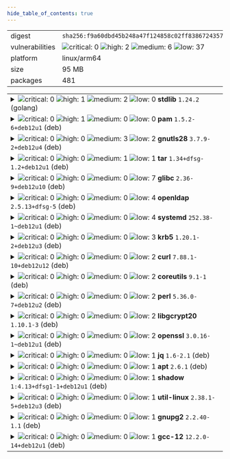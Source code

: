 ```yaml
---
hide_table_of_contents: true
---
```


<table>
<tr><td>digest</td><td><code>sha256:f9a60dbd45b248a47f124858c02ff83867243574d5007839e308bbe429b94572</code></td><tr><tr><td>vulnerabilities</td><td><img alt="critical: 0" src="https://img.shields.io/badge/critical-0-lightgrey"/> <img alt="high: 2" src="https://img.shields.io/badge/high-2-e25d68"/> <img alt="medium: 6" src="https://img.shields.io/badge/medium-6-fbb552"/> <img alt="low: 37" src="https://img.shields.io/badge/low-37-fce1a9"/> <!-- unspecified: 0 --></td></tr>
<tr><td>platform</td><td>linux/arm64</td></tr>
<tr><td>size</td><td>95 MB</td></tr>
<tr><td>packages</td><td>481</td></tr>
</table>
</details></table>
</details>

<table>
<tr><td valign="top">
<details><summary><img alt="critical: 0" src="https://img.shields.io/badge/C-0-lightgrey"/> <img alt="high: 1" src="https://img.shields.io/badge/H-1-e25d68"/> <img alt="medium: 2" src="https://img.shields.io/badge/M-2-fbb552"/> <img alt="low: 0" src="https://img.shields.io/badge/L-0-lightgrey"/> <!-- unspecified: 0 --><strong>stdlib</strong> <code>1.24.2</code> (golang)</summary>

<small><code>pkg:golang/stdlib@1.24.2</code></small><br/>
<a href="https://scout.docker.com/v/CVE-2025-22874?s=golang&n=stdlib&t=golang&vr=%3E%3D1.24.0-0%2C%3C1.24.4"><img alt="high : CVE--2025--22874" src="https://img.shields.io/badge/CVE--2025--22874-lightgrey?label=high%20&labelColor=e25d68"/></a> 

<table>
<tr><td>Affected range</td><td><code>>=1.24.0-0<br/><1.24.4</code></td></tr>
<tr><td>Fixed version</td><td><code>1.24.4</code></td></tr>
<tr><td>EPSS Score</td><td><code>0.012%</code></td></tr>
<tr><td>EPSS Percentile</td><td><code>1st percentile</code></td></tr>
</table>

<details><summary>Description</summary>
<blockquote>

Calling Verify with a VerifyOptions.KeyUsages that contains ExtKeyUsageAny unintentionally disabledpolicy validation. This only affected certificate chains which contain policy graphs, which are rather uncommon.

</blockquote>
</details>

<a href="https://scout.docker.com/v/CVE-2025-4673?s=golang&n=stdlib&t=golang&vr=%3E%3D1.24.0-0%2C%3C1.24.4"><img alt="medium : CVE--2025--4673" src="https://img.shields.io/badge/CVE--2025--4673-lightgrey?label=medium%20&labelColor=fbb552"/></a> 

<table>
<tr><td>Affected range</td><td><code>>=1.24.0-0<br/><1.24.4</code></td></tr>
<tr><td>Fixed version</td><td><code>1.24.4</code></td></tr>
<tr><td>EPSS Score</td><td><code>0.044%</code></td></tr>
<tr><td>EPSS Percentile</td><td><code>12th percentile</code></td></tr>
</table>

<details><summary>Description</summary>
<blockquote>

Proxy-Authorization and Proxy-Authenticate headers persisted on cross-origin redirects potentially leaking sensitive information.

</blockquote>
</details>

<a href="https://scout.docker.com/v/CVE-2025-0913?s=golang&n=stdlib&t=golang&vr=%3E%3D1.24.0-0%2C%3C1.24.4"><img alt="medium : CVE--2025--0913" src="https://img.shields.io/badge/CVE--2025--0913-lightgrey?label=medium%20&labelColor=fbb552"/></a> 

<table>
<tr><td>Affected range</td><td><code>>=1.24.0-0<br/><1.24.4</code></td></tr>
<tr><td>Fixed version</td><td><code>1.24.4</code></td></tr>
<tr><td>EPSS Score</td><td><code>0.015%</code></td></tr>
<tr><td>EPSS Percentile</td><td><code>2nd percentile</code></td></tr>
</table>

<details><summary>Description</summary>
<blockquote>

os.OpenFile(path, os.O_CREATE|O_EXCL) behaved differently on Unix and Windows systems when the target path was a dangling symlink. On Unix systems, OpenFile with O_CREATE and O_EXCL flags never follows symlinks. On Windows, when the target path was a symlink to a nonexistent location, OpenFile would create a file in that location. OpenFile now always returns an error when the O_CREATE and O_EXCL flags are both set and the target path is a symlink.

</blockquote>
</details>
</details></td></tr>

<tr><td valign="top">
<details><summary><img alt="critical: 0" src="https://img.shields.io/badge/C-0-lightgrey"/> <img alt="high: 1" src="https://img.shields.io/badge/H-1-e25d68"/> <img alt="medium: 0" src="https://img.shields.io/badge/M-0-lightgrey"/> <img alt="low: 0" src="https://img.shields.io/badge/L-0-lightgrey"/> <!-- unspecified: 0 --><strong>pam</strong> <code>1.5.2-6+deb12u1</code> (deb)</summary>

<small><code>pkg:deb/debian/pam@1.5.2-6%2Bdeb12u1?os_distro=bookworm&os_name=debian&os_version=12</code></small><br/>
<a href="https://scout.docker.com/v/CVE-2025-6020?s=debian&n=pam&ns=debian&t=deb&osn=debian&osv=12&vr=%3E%3D1.5.2-6%2Bdeb12u1"><img alt="high : CVE--2025--6020" src="https://img.shields.io/badge/CVE--2025--6020-lightgrey?label=high%20&labelColor=e25d68"/></a> 

<table>
<tr><td>Affected range</td><td><code>>=1.5.2-6+deb12u1</code></td></tr>
<tr><td>Fixed version</td><td><strong>Not Fixed</strong></td></tr>
<tr><td>EPSS Score</td><td><code>0.018%</code></td></tr>
<tr><td>EPSS Percentile</td><td><code>3rd percentile</code></td></tr>
</table>

<details><summary>Description</summary>
<blockquote>

[experimental] - pam 1.7.0-4
- pam 1.7.0-5 (bug https://bugs.debian.org/cgi-bin/bugreport.cgi?bug=1107919)
https://www.openwall.com/lists/oss-security/2025/06/17/1
https://github.com/linux-pam/linux-pam/security/advisories/GHSA-f9p8-gjr4-j9gx
Fixed by: https://github.com/linux-pam/linux-pam/commit/475bd60c552b98c7eddb3270b0b4196847c0072e (v1.7.1)
Fixed by: https://github.com/linux-pam/linux-pam/commit/592d84e1265d04c3104acee815a503856db503a1 (v1.7.1)
Fixed by: https://github.com/linux-pam/linux-pam/commit/976c20079358d133514568fc7fd95c02df8b5773 (v1.7.1)

</blockquote>
</details>
</details></td></tr>

<tr><td valign="top">
<details><summary><img alt="critical: 0" src="https://img.shields.io/badge/C-0-lightgrey"/> <img alt="high: 0" src="https://img.shields.io/badge/H-0-lightgrey"/> <img alt="medium: 3" src="https://img.shields.io/badge/M-3-fbb552"/> <img alt="low: 2" src="https://img.shields.io/badge/L-2-fce1a9"/> <!-- unspecified: 0 --><strong>gnutls28</strong> <code>3.7.9-2+deb12u4</code> (deb)</summary>

<small><code>pkg:deb/debian/gnutls28@3.7.9-2%2Bdeb12u4?os_distro=bookworm&os_name=debian&os_version=12</code></small><br/>
<a href="https://scout.docker.com/v/CVE-2025-6395?s=debian&n=gnutls28&ns=debian&t=deb&osn=debian&osv=12&vr=%3C3.7.9-2%2Bdeb12u5"><img alt="medium : CVE--2025--6395" src="https://img.shields.io/badge/CVE--2025--6395-lightgrey?label=medium%20&labelColor=fbb552"/></a> 

<table>
<tr><td>Affected range</td><td><code>&lt;3.7.9-2+deb12u5</code></td></tr>
<tr><td>Fixed version</td><td><code>3.7.9-2+deb12u5</code></td></tr>
<tr><td>EPSS Score</td><td><code>0.053%</code></td></tr>
<tr><td>EPSS Percentile</td><td><code>16th percentile</code></td></tr>
</table>

<details><summary>Description</summary>
<blockquote>

- gnutls28 3.8.9-3
https://lists.gnupg.org/pipermail/gnutls-help/2025-July/004883.html
https://gitlab.com/gnutls/gnutls/-/issues/1718
Fixed by: https://gitlab.com/gnutls/gnutls/-/commit/23135619773e6ec087ff2abc65405bd4d5676bad (3.8.10)

</blockquote>
</details>

<a href="https://scout.docker.com/v/CVE-2025-32990?s=debian&n=gnutls28&ns=debian&t=deb&osn=debian&osv=12&vr=%3C3.7.9-2%2Bdeb12u5"><img alt="medium : CVE--2025--32990" src="https://img.shields.io/badge/CVE--2025--32990-lightgrey?label=medium%20&labelColor=fbb552"/></a> 

<table>
<tr><td>Affected range</td><td><code>&lt;3.7.9-2+deb12u5</code></td></tr>
<tr><td>Fixed version</td><td><code>3.7.9-2+deb12u5</code></td></tr>
<tr><td>EPSS Score</td><td><code>0.059%</code></td></tr>
<tr><td>EPSS Percentile</td><td><code>18th percentile</code></td></tr>
</table>

<details><summary>Description</summary>
<blockquote>

- gnutls28 3.8.9-3
https://lists.gnupg.org/pipermail/gnutls-help/2025-July/004883.html
https://gitlab.com/gnutls/gnutls/-/issues/1696
Fixed by: https://gitlab.com/gnutls/gnutls/-/commit/408bed40c36a4cc98f0c94a818f682810f731f32 (3.8.10)

</blockquote>
</details>

<a href="https://scout.docker.com/v/CVE-2025-32988?s=debian&n=gnutls28&ns=debian&t=deb&osn=debian&osv=12&vr=%3C3.7.9-2%2Bdeb12u5"><img alt="medium : CVE--2025--32988" src="https://img.shields.io/badge/CVE--2025--32988-lightgrey?label=medium%20&labelColor=fbb552"/></a> 

<table>
<tr><td>Affected range</td><td><code>&lt;3.7.9-2+deb12u5</code></td></tr>
<tr><td>Fixed version</td><td><code>3.7.9-2+deb12u5</code></td></tr>
<tr><td>EPSS Score</td><td><code>0.052%</code></td></tr>
<tr><td>EPSS Percentile</td><td><code>16th percentile</code></td></tr>
</table>

<details><summary>Description</summary>
<blockquote>

- gnutls28 3.8.9-3
https://lists.gnupg.org/pipermail/gnutls-help/2025-July/004883.html
https://gitlab.com/gnutls/gnutls/-/issues/1694
Fixed by: https://gitlab.com/gnutls/gnutls/-/commit/608829769cbc247679ffe98841109fc73875e573 (3.8.10)

</blockquote>
</details>

<a href="https://scout.docker.com/v/CVE-2025-32989?s=debian&n=gnutls28&ns=debian&t=deb&osn=debian&osv=12&vr=%3C3.7.9-2%2Bdeb12u5"><img alt="low : CVE--2025--32989" src="https://img.shields.io/badge/CVE--2025--32989-lightgrey?label=low%20&labelColor=fce1a9"/></a> 

<table>
<tr><td>Affected range</td><td><code>&lt;3.7.9-2+deb12u5</code></td></tr>
<tr><td>Fixed version</td><td><code>3.7.9-2+deb12u5</code></td></tr>
<tr><td>EPSS Score</td><td><code>0.021%</code></td></tr>
<tr><td>EPSS Percentile</td><td><code>4th percentile</code></td></tr>
</table>

<details><summary>Description</summary>
<blockquote>

- gnutls28 3.8.9-3
[bullseye] - gnutls28 <not-affected> (Vulnerable code introduced later)
https://lists.gnupg.org/pipermail/gnutls-help/2025-July/004883.html
https://gitlab.com/gnutls/gnutls/-/issues/1695
Introduced by: https://gitlab.com/gnutls/gnutls/-/commit/242abb6945cbb56c4a41c393d0253ea5b9d3a36a (3.7.3)
Fixed by: https://gitlab.com/gnutls/gnutls/-/commit/8e5ca951257202089246fa37e93a99d210ee5ca2 (3.8.10)

</blockquote>
</details>

<a href="https://scout.docker.com/v/CVE-2011-3389?s=debian&n=gnutls28&ns=debian&t=deb&osn=debian&osv=12&vr=%3E%3D3.7.9-2%2Bdeb12u4"><img alt="low : CVE--2011--3389" src="https://img.shields.io/badge/CVE--2011--3389-lightgrey?label=low%20&labelColor=fce1a9"/></a> 

<table>
<tr><td>Affected range</td><td><code>>=3.7.9-2+deb12u4</code></td></tr>
<tr><td>Fixed version</td><td><strong>Not Fixed</strong></td></tr>
<tr><td>EPSS Score</td><td><code>5.423%</code></td></tr>
<tr><td>EPSS Percentile</td><td><code>90th percentile</code></td></tr>
</table>

<details><summary>Description</summary>
<blockquote>

- sun-java6 <removed> (bug https://bugs.debian.org/cgi-bin/bugreport.cgi?bug=645881)
[lenny] - sun-java6 <no-dsa> (Non-free not supported)
[squeeze] - sun-java6 <no-dsa> (Non-free not supported)
- openjdk-6 6b23~pre11-1
- openjdk-7 7~b147-2.0-1
- iceweasel <not-affected> (Vulnerable code not present)
http://blog.mozilla.com/security/2011/09/27/attack-against-tls-protected-communications/
- chromium-browser 15.0.874.106~r107270-1
[squeeze] - chromium-browser <end-of-life>
- lighttpd 1.4.30-1
strictly speaking this is no lighttpd issue, but lighttpd adds a workaround
- curl 7.24.0-1
http://curl.haxx.se/docs/adv_20120124B.html
- python2.6 2.6.8-0.1 (bug https://bugs.debian.org/cgi-bin/bugreport.cgi?bug=684511)
[squeeze] - python2.6 <no-dsa> (Minor issue)
- python2.7 2.7.3~rc1-1
- python3.1 <unfixed> (bug https://bugs.debian.org/cgi-bin/bugreport.cgi?bug=678998)
[squeeze] - python3.1 <no-dsa> (Minor issue)
- python3.2 3.2.3~rc1-1
http://bugs.python.org/issue13885
python3.1 is fixed starting 3.1.5
- cyassl <removed>
- gnutls26 <removed> (unimportant)
- gnutls28 <unfixed> (unimportant)
No mitigation for gnutls, it is recommended to use TLS 1.1 or 1.2 which is supported since 2.0.0
- haskell-tls <unfixed> (unimportant)
No mitigation for haskell-tls, it is recommended to use TLS 1.1, which is supported since 0.2
- matrixssl <removed> (low)
[squeeze] - matrixssl <no-dsa> (Minor issue)
[wheezy] - matrixssl <no-dsa> (Minor issue)
matrixssl fix this upstream in 3.2.2
- bouncycastle 1.49+dfsg-1
[squeeze] - bouncycastle <no-dsa> (Minor issue)
[wheezy] - bouncycastle <no-dsa> (Minor issue)
No mitigation for bouncycastle, it is recommended to use TLS 1.1, which is supported since 1.4.9
- nss 3.13.1.with.ckbi.1.88-1
https://bugzilla.mozilla.org/show_bug.cgi?id=665814
https://hg.mozilla.org/projects/nss/rev/7f7446fcc7ab
- polarssl <unfixed> (unimportant)
No mitigation for polarssl, it is recommended to use TLS 1.1, which is supported in all releases
- tlslite <removed>
[wheezy] - tlslite <no-dsa> (Minor issue)
- pound 2.6-2
Pound 2.6-2 added an anti_beast.patch to mitigate BEAST attacks.
- erlang 1:15.b-dfsg-1
[squeeze] - erlang <no-dsa> (Minor issue)
- asterisk 1:13.7.2~dfsg-1
[jessie] - asterisk 1:11.13.1~dfsg-2+deb8u1
[wheezy] - asterisk <no-dsa> (Minor issue)
[squeeze] - asterisk <end-of-life> (Not supported in Squeeze LTS)
http://downloads.digium.com/pub/security/AST-2016-001.html
https://issues.asterisk.org/jira/browse/ASTERISK-24972
patch for 11 (jessie): https://code.asterisk.org/code/changelog/asterisk?cs=f233bcd81d85626ce5bdd27b05bc95d131faf3e4
all versions vulnerable, backport required for wheezy

</blockquote>
</details>
</details></td></tr>

<tr><td valign="top">
<details><summary><img alt="critical: 0" src="https://img.shields.io/badge/C-0-lightgrey"/> <img alt="high: 0" src="https://img.shields.io/badge/H-0-lightgrey"/> <img alt="medium: 1" src="https://img.shields.io/badge/M-1-fbb552"/> <img alt="low: 1" src="https://img.shields.io/badge/L-1-fce1a9"/> <!-- unspecified: 0 --><strong>tar</strong> <code>1.34+dfsg-1.2+deb12u1</code> (deb)</summary>

<small><code>pkg:deb/debian/tar@1.34%2Bdfsg-1.2%2Bdeb12u1?os_distro=bookworm&os_name=debian&os_version=12</code></small><br/>
<a href="https://scout.docker.com/v/CVE-2025-45582?s=debian&n=tar&ns=debian&t=deb&osn=debian&osv=12&vr=%3E%3D1.34%2Bdfsg-1.2%2Bdeb12u1"><img alt="medium : CVE--2025--45582" src="https://img.shields.io/badge/CVE--2025--45582-lightgrey?label=medium%20&labelColor=fbb552"/></a> 

<table>
<tr><td>Affected range</td><td><code>>=1.34+dfsg-1.2+deb12u1</code></td></tr>
<tr><td>Fixed version</td><td><strong>Not Fixed</strong></td></tr>
<tr><td>EPSS Score</td><td><code>0.029%</code></td></tr>
<tr><td>EPSS Percentile</td><td><code>6th percentile</code></td></tr>
</table>

<details><summary>Description</summary>
<blockquote>

- tar <unfixed>
[bullseye] - tar <postponed> (Minor issue)
https://github.com/i900008/vulndb/blob/main/Gnu_tar_vuln.md
TODO: check details

</blockquote>
</details>

<a href="https://scout.docker.com/v/CVE-2005-2541?s=debian&n=tar&ns=debian&t=deb&osn=debian&osv=12&vr=%3E%3D1.34%2Bdfsg-1.2%2Bdeb12u1"><img alt="low : CVE--2005--2541" src="https://img.shields.io/badge/CVE--2005--2541-lightgrey?label=low%20&labelColor=fce1a9"/></a> 

<table>
<tr><td>Affected range</td><td><code>>=1.34+dfsg-1.2+deb12u1</code></td></tr>
<tr><td>Fixed version</td><td><strong>Not Fixed</strong></td></tr>
<tr><td>EPSS Score</td><td><code>3.739%</code></td></tr>
<tr><td>EPSS Percentile</td><td><code>88th percentile</code></td></tr>
</table>

<details><summary>Description</summary>
<blockquote>

This is intended behaviour, after all tar is an archiving tool and you
need to give -p as a command line flag
- tar <unfixed> (bug https://bugs.debian.org/cgi-bin/bugreport.cgi?bug=328228; unimportant)

</blockquote>
</details>
</details></td></tr>

<tr><td valign="top">
<details><summary><img alt="critical: 0" src="https://img.shields.io/badge/C-0-lightgrey"/> <img alt="high: 0" src="https://img.shields.io/badge/H-0-lightgrey"/> <img alt="medium: 0" src="https://img.shields.io/badge/M-0-lightgrey"/> <img alt="low: 7" src="https://img.shields.io/badge/L-7-fce1a9"/> <!-- unspecified: 0 --><strong>glibc</strong> <code>2.36-9+deb12u10</code> (deb)</summary>

<small><code>pkg:deb/debian/glibc@2.36-9%2Bdeb12u10?os_distro=bookworm&os_name=debian&os_version=12</code></small><br/>
<a href="https://scout.docker.com/v/CVE-2019-9192?s=debian&n=glibc&ns=debian&t=deb&osn=debian&osv=12&vr=%3E%3D2.36-9%2Bdeb12u10"><img alt="low : CVE--2019--9192" src="https://img.shields.io/badge/CVE--2019--9192-lightgrey?label=low%20&labelColor=fce1a9"/></a> 

<table>
<tr><td>Affected range</td><td><code>>=2.36-9+deb12u10</code></td></tr>
<tr><td>Fixed version</td><td><strong>Not Fixed</strong></td></tr>
<tr><td>EPSS Score</td><td><code>0.164%</code></td></tr>
<tr><td>EPSS Percentile</td><td><code>38th percentile</code></td></tr>
</table>

<details><summary>Description</summary>
<blockquote>

- glibc <unfixed> (unimportant)
- eglibc <removed> (unimportant)
https://sourceware.org/bugzilla/show_bug.cgi?id=24269

</blockquote>
</details>

<a href="https://scout.docker.com/v/CVE-2019-1010025?s=debian&n=glibc&ns=debian&t=deb&osn=debian&osv=12&vr=%3E%3D2.36-9%2Bdeb12u10"><img alt="low : CVE--2019--1010025" src="https://img.shields.io/badge/CVE--2019--1010025-lightgrey?label=low%20&labelColor=fce1a9"/></a> 

<table>
<tr><td>Affected range</td><td><code>>=2.36-9+deb12u10</code></td></tr>
<tr><td>Fixed version</td><td><strong>Not Fixed</strong></td></tr>
<tr><td>EPSS Score</td><td><code>0.235%</code></td></tr>
<tr><td>EPSS Percentile</td><td><code>46th percentile</code></td></tr>
</table>

<details><summary>Description</summary>
<blockquote>

- glibc <unfixed> (unimportant)
Not treated as a security issue by upstream
https://sourceware.org/bugzilla/show_bug.cgi?id=22853

</blockquote>
</details>

<a href="https://scout.docker.com/v/CVE-2019-1010024?s=debian&n=glibc&ns=debian&t=deb&osn=debian&osv=12&vr=%3E%3D2.36-9%2Bdeb12u10"><img alt="low : CVE--2019--1010024" src="https://img.shields.io/badge/CVE--2019--1010024-lightgrey?label=low%20&labelColor=fce1a9"/></a> 

<table>
<tr><td>Affected range</td><td><code>>=2.36-9+deb12u10</code></td></tr>
<tr><td>Fixed version</td><td><strong>Not Fixed</strong></td></tr>
<tr><td>EPSS Score</td><td><code>0.375%</code></td></tr>
<tr><td>EPSS Percentile</td><td><code>58th percentile</code></td></tr>
</table>

<details><summary>Description</summary>
<blockquote>

- glibc <unfixed> (unimportant)
Not treated as a security issue by upstream
https://sourceware.org/bugzilla/show_bug.cgi?id=22852

</blockquote>
</details>

<a href="https://scout.docker.com/v/CVE-2019-1010023?s=debian&n=glibc&ns=debian&t=deb&osn=debian&osv=12&vr=%3E%3D2.36-9%2Bdeb12u10"><img alt="low : CVE--2019--1010023" src="https://img.shields.io/badge/CVE--2019--1010023-lightgrey?label=low%20&labelColor=fce1a9"/></a> 

<table>
<tr><td>Affected range</td><td><code>>=2.36-9+deb12u10</code></td></tr>
<tr><td>Fixed version</td><td><strong>Not Fixed</strong></td></tr>
<tr><td>EPSS Score</td><td><code>0.703%</code></td></tr>
<tr><td>EPSS Percentile</td><td><code>71st percentile</code></td></tr>
</table>

<details><summary>Description</summary>
<blockquote>

- glibc <unfixed> (unimportant)
Not treated as a security issue by upstream
https://sourceware.org/bugzilla/show_bug.cgi?id=22851

</blockquote>
</details>

<a href="https://scout.docker.com/v/CVE-2019-1010022?s=debian&n=glibc&ns=debian&t=deb&osn=debian&osv=12&vr=%3E%3D2.36-9%2Bdeb12u10"><img alt="low : CVE--2019--1010022" src="https://img.shields.io/badge/CVE--2019--1010022-lightgrey?label=low%20&labelColor=fce1a9"/></a> 

<table>
<tr><td>Affected range</td><td><code>>=2.36-9+deb12u10</code></td></tr>
<tr><td>Fixed version</td><td><strong>Not Fixed</strong></td></tr>
<tr><td>EPSS Score</td><td><code>0.145%</code></td></tr>
<tr><td>EPSS Percentile</td><td><code>36th percentile</code></td></tr>
</table>

<details><summary>Description</summary>
<blockquote>

- glibc <unfixed> (unimportant)
Not treated as a security issue by upstream
https://sourceware.org/bugzilla/show_bug.cgi?id=22850

</blockquote>
</details>

<a href="https://scout.docker.com/v/CVE-2018-20796?s=debian&n=glibc&ns=debian&t=deb&osn=debian&osv=12&vr=%3E%3D2.36-9%2Bdeb12u10"><img alt="low : CVE--2018--20796" src="https://img.shields.io/badge/CVE--2018--20796-lightgrey?label=low%20&labelColor=fce1a9"/></a> 

<table>
<tr><td>Affected range</td><td><code>>=2.36-9+deb12u10</code></td></tr>
<tr><td>Fixed version</td><td><strong>Not Fixed</strong></td></tr>
<tr><td>EPSS Score</td><td><code>1.996%</code></td></tr>
<tr><td>EPSS Percentile</td><td><code>83rd percentile</code></td></tr>
</table>

<details><summary>Description</summary>
<blockquote>

- glibc <unfixed> (unimportant)
- eglibc <removed> (unimportant)
https://debbugs.gnu.org/cgi/bugreport.cgi?bug=34141
https://lists.gnu.org/archive/html/bug-gnulib/2019-01/msg00108.html
No treated as vulnerability: https://sourceware.org/glibc/wiki/Security%20Exceptions

</blockquote>
</details>

<a href="https://scout.docker.com/v/CVE-2010-4756?s=debian&n=glibc&ns=debian&t=deb&osn=debian&osv=12&vr=%3E%3D2.36-9%2Bdeb12u10"><img alt="low : CVE--2010--4756" src="https://img.shields.io/badge/CVE--2010--4756-lightgrey?label=low%20&labelColor=fce1a9"/></a> 

<table>
<tr><td>Affected range</td><td><code>>=2.36-9+deb12u10</code></td></tr>
<tr><td>Fixed version</td><td><strong>Not Fixed</strong></td></tr>
<tr><td>EPSS Score</td><td><code>0.373%</code></td></tr>
<tr><td>EPSS Percentile</td><td><code>58th percentile</code></td></tr>
</table>

<details><summary>Description</summary>
<blockquote>

- glibc <removed> (unimportant)
- eglibc <unfixed> (unimportant)
That's standard POSIX behaviour implemented by (e)glibc. Applications using
glob need to impose limits for themselves

</blockquote>
</details>
</details></td></tr>

<tr><td valign="top">
<details><summary><img alt="critical: 0" src="https://img.shields.io/badge/C-0-lightgrey"/> <img alt="high: 0" src="https://img.shields.io/badge/H-0-lightgrey"/> <img alt="medium: 0" src="https://img.shields.io/badge/M-0-lightgrey"/> <img alt="low: 4" src="https://img.shields.io/badge/L-4-fce1a9"/> <!-- unspecified: 0 --><strong>openldap</strong> <code>2.5.13+dfsg-5</code> (deb)</summary>

<small><code>pkg:deb/debian/openldap@2.5.13%2Bdfsg-5?os_distro=bookworm&os_name=debian&os_version=12</code></small><br/>
<a href="https://scout.docker.com/v/CVE-2020-15719?s=debian&n=openldap&ns=debian&t=deb&osn=debian&osv=12&vr=%3E%3D2.5.13%2Bdfsg-5"><img alt="low : CVE--2020--15719" src="https://img.shields.io/badge/CVE--2020--15719-lightgrey?label=low%20&labelColor=fce1a9"/></a> 

<table>
<tr><td>Affected range</td><td><code>>=2.5.13+dfsg-5</code></td></tr>
<tr><td>Fixed version</td><td><strong>Not Fixed</strong></td></tr>
<tr><td>EPSS Score</td><td><code>0.371%</code></td></tr>
<tr><td>EPSS Percentile</td><td><code>58th percentile</code></td></tr>
</table>

<details><summary>Description</summary>
<blockquote>

- openldap <unfixed> (unimportant; bug https://bugs.debian.org/cgi-bin/bugreport.cgi?bug=965184)
https://bugs.openldap.org/show_bug.cgi?id=9266
https://bugzilla.redhat.com/show_bug.cgi?id=1740070
RedHat/CentOS applied patch: https://git.centos.org/rpms/openldap/raw/67459960064be9d226d57c5f82aaba0929876813/f/SOURCES/openldap-tlso-dont-check-cn-when-bad-san.patch
OpenLDAP upstream did dispute the issue as beeing valid, as the current libldap
behaviour does conform with RFC4513. RFC6125 does not superseed the rules for
verifying service identity provided in specifications for existing application
protocols published prior to RFC6125, like RFC4513 for LDAP.

</blockquote>
</details>

<a href="https://scout.docker.com/v/CVE-2017-17740?s=debian&n=openldap&ns=debian&t=deb&osn=debian&osv=12&vr=%3E%3D2.5.13%2Bdfsg-5"><img alt="low : CVE--2017--17740" src="https://img.shields.io/badge/CVE--2017--17740-lightgrey?label=low%20&labelColor=fce1a9"/></a> 

<table>
<tr><td>Affected range</td><td><code>>=2.5.13+dfsg-5</code></td></tr>
<tr><td>Fixed version</td><td><strong>Not Fixed</strong></td></tr>
<tr><td>EPSS Score</td><td><code>2.838%</code></td></tr>
<tr><td>EPSS Percentile</td><td><code>86th percentile</code></td></tr>
</table>

<details><summary>Description</summary>
<blockquote>

- openldap <unfixed> (unimportant)
http://www.openldap.org/its/index.cgi/Incoming?id=8759
nops slapd-module not built

</blockquote>
</details>

<a href="https://scout.docker.com/v/CVE-2017-14159?s=debian&n=openldap&ns=debian&t=deb&osn=debian&osv=12&vr=%3E%3D2.5.13%2Bdfsg-5"><img alt="low : CVE--2017--14159" src="https://img.shields.io/badge/CVE--2017--14159-lightgrey?label=low%20&labelColor=fce1a9"/></a> 

<table>
<tr><td>Affected range</td><td><code>>=2.5.13+dfsg-5</code></td></tr>
<tr><td>Fixed version</td><td><strong>Not Fixed</strong></td></tr>
<tr><td>EPSS Score</td><td><code>0.113%</code></td></tr>
<tr><td>EPSS Percentile</td><td><code>31st percentile</code></td></tr>
</table>

<details><summary>Description</summary>
<blockquote>

- openldap <unfixed> (unimportant)
http://www.openldap.org/its/index.cgi?findid=8703
Negligible security impact, but filed #877512

</blockquote>
</details>

<a href="https://scout.docker.com/v/CVE-2015-3276?s=debian&n=openldap&ns=debian&t=deb&osn=debian&osv=12&vr=%3E%3D2.5.13%2Bdfsg-5"><img alt="low : CVE--2015--3276" src="https://img.shields.io/badge/CVE--2015--3276-lightgrey?label=low%20&labelColor=fce1a9"/></a> 

<table>
<tr><td>Affected range</td><td><code>>=2.5.13+dfsg-5</code></td></tr>
<tr><td>Fixed version</td><td><strong>Not Fixed</strong></td></tr>
<tr><td>EPSS Score</td><td><code>1.757%</code></td></tr>
<tr><td>EPSS Percentile</td><td><code>82nd percentile</code></td></tr>
</table>

<details><summary>Description</summary>
<blockquote>

- openldap <unfixed> (unimportant)
Debian builds with GNUTLS, not NSS

</blockquote>
</details>
</details></td></tr>

<tr><td valign="top">
<details><summary><img alt="critical: 0" src="https://img.shields.io/badge/C-0-lightgrey"/> <img alt="high: 0" src="https://img.shields.io/badge/H-0-lightgrey"/> <img alt="medium: 0" src="https://img.shields.io/badge/M-0-lightgrey"/> <img alt="low: 4" src="https://img.shields.io/badge/L-4-fce1a9"/> <!-- unspecified: 0 --><strong>systemd</strong> <code>252.38-1~deb12u1</code> (deb)</summary>

<small><code>pkg:deb/debian/systemd@252.38-1~deb12u1?os_distro=bookworm&os_name=debian&os_version=12</code></small><br/>
<a href="https://scout.docker.com/v/CVE-2023-31439?s=debian&n=systemd&ns=debian&t=deb&osn=debian&osv=12&vr=%3E%3D252.36-1%7Edeb12u1"><img alt="low : CVE--2023--31439" src="https://img.shields.io/badge/CVE--2023--31439-lightgrey?label=low%20&labelColor=fce1a9"/></a> 

<table>
<tr><td>Affected range</td><td><code>>=252.36-1~deb12u1</code></td></tr>
<tr><td>Fixed version</td><td><strong>Not Fixed</strong></td></tr>
<tr><td>EPSS Score</td><td><code>0.094%</code></td></tr>
<tr><td>EPSS Percentile</td><td><code>27th percentile</code></td></tr>
</table>

<details><summary>Description</summary>
<blockquote>

- systemd <unfixed> (unimportant)
Disputed by upstream
https://github.com/kastel-security/Journald/blob/main/journald-publication.pdf

</blockquote>
</details>

<a href="https://scout.docker.com/v/CVE-2023-31438?s=debian&n=systemd&ns=debian&t=deb&osn=debian&osv=12&vr=%3E%3D252.36-1%7Edeb12u1"><img alt="low : CVE--2023--31438" src="https://img.shields.io/badge/CVE--2023--31438-lightgrey?label=low%20&labelColor=fce1a9"/></a> 

<table>
<tr><td>Affected range</td><td><code>>=252.36-1~deb12u1</code></td></tr>
<tr><td>Fixed version</td><td><strong>Not Fixed</strong></td></tr>
<tr><td>EPSS Score</td><td><code>0.100%</code></td></tr>
<tr><td>EPSS Percentile</td><td><code>28th percentile</code></td></tr>
</table>

<details><summary>Description</summary>
<blockquote>

- systemd <unfixed> (unimportant)
Disputed by upstream
https://github.com/kastel-security/Journald/blob/main/journald-publication.pdf

</blockquote>
</details>

<a href="https://scout.docker.com/v/CVE-2023-31437?s=debian&n=systemd&ns=debian&t=deb&osn=debian&osv=12&vr=%3E%3D252.36-1%7Edeb12u1"><img alt="low : CVE--2023--31437" src="https://img.shields.io/badge/CVE--2023--31437-lightgrey?label=low%20&labelColor=fce1a9"/></a> 

<table>
<tr><td>Affected range</td><td><code>>=252.36-1~deb12u1</code></td></tr>
<tr><td>Fixed version</td><td><strong>Not Fixed</strong></td></tr>
<tr><td>EPSS Score</td><td><code>0.128%</code></td></tr>
<tr><td>EPSS Percentile</td><td><code>33rd percentile</code></td></tr>
</table>

<details><summary>Description</summary>
<blockquote>

- systemd <unfixed> (unimportant)
Disputed by upstream
https://github.com/kastel-security/Journald/blob/main/journald-publication.pdf

</blockquote>
</details>

<a href="https://scout.docker.com/v/CVE-2013-4392?s=debian&n=systemd&ns=debian&t=deb&osn=debian&osv=12&vr=%3E%3D252.36-1%7Edeb12u1"><img alt="low : CVE--2013--4392" src="https://img.shields.io/badge/CVE--2013--4392-lightgrey?label=low%20&labelColor=fce1a9"/></a> 

<table>
<tr><td>Affected range</td><td><code>>=252.36-1~deb12u1</code></td></tr>
<tr><td>Fixed version</td><td><strong>Not Fixed</strong></td></tr>
<tr><td>EPSS Score</td><td><code>0.067%</code></td></tr>
<tr><td>EPSS Percentile</td><td><code>21st percentile</code></td></tr>
</table>

<details><summary>Description</summary>
<blockquote>

- systemd <unfixed> (unimportant; bug https://bugs.debian.org/cgi-bin/bugreport.cgi?bug=725357)
[wheezy] - systemd <not-affected> (/etc/tmpfiles.d not supported in Wheezy)
https://bugzilla.redhat.com/show_bug.cgi?id=859060
only relevant to systems running systemd along with selinux

</blockquote>
</details>
</details></td></tr>

<tr><td valign="top">
<details><summary><img alt="critical: 0" src="https://img.shields.io/badge/C-0-lightgrey"/> <img alt="high: 0" src="https://img.shields.io/badge/H-0-lightgrey"/> <img alt="medium: 0" src="https://img.shields.io/badge/M-0-lightgrey"/> <img alt="low: 3" src="https://img.shields.io/badge/L-3-fce1a9"/> <!-- unspecified: 0 --><strong>krb5</strong> <code>1.20.1-2+deb12u3</code> (deb)</summary>

<small><code>pkg:deb/debian/krb5@1.20.1-2%2Bdeb12u3?os_distro=bookworm&os_name=debian&os_version=12</code></small><br/>
<a href="https://scout.docker.com/v/CVE-2024-26461?s=debian&n=krb5&ns=debian&t=deb&osn=debian&osv=12&vr=%3E%3D1.20.1-2%2Bdeb12u3"><img alt="low : CVE--2024--26461" src="https://img.shields.io/badge/CVE--2024--26461-lightgrey?label=low%20&labelColor=fce1a9"/></a> 

<table>
<tr><td>Affected range</td><td><code>>=1.20.1-2+deb12u3</code></td></tr>
<tr><td>Fixed version</td><td><strong>Not Fixed</strong></td></tr>
<tr><td>EPSS Score</td><td><code>0.081%</code></td></tr>
<tr><td>EPSS Percentile</td><td><code>25th percentile</code></td></tr>
</table>

<details><summary>Description</summary>
<blockquote>

- krb5 <unfixed> (bug https://bugs.debian.org/cgi-bin/bugreport.cgi?bug=1098754; unimportant)
https://github.com/LuMingYinDetect/krb5_defects/blob/main/krb5_detect_2.md
Fixed by: https://github.com/krb5/krb5/commit/c5f9c816107f70139de11b38aa02db2f1774ee0d
Codepath cannot be triggered via API calls, negligible security impact
https://mailman.mit.edu/pipermail/kerberos/2024-March/023095.html

</blockquote>
</details>

<a href="https://scout.docker.com/v/CVE-2024-26458?s=debian&n=krb5&ns=debian&t=deb&osn=debian&osv=12&vr=%3E%3D1.20.1-2%2Bdeb12u3"><img alt="low : CVE--2024--26458" src="https://img.shields.io/badge/CVE--2024--26458-lightgrey?label=low%20&labelColor=fce1a9"/></a> 

<table>
<tr><td>Affected range</td><td><code>>=1.20.1-2+deb12u3</code></td></tr>
<tr><td>Fixed version</td><td><strong>Not Fixed</strong></td></tr>
<tr><td>EPSS Score</td><td><code>0.206%</code></td></tr>
<tr><td>EPSS Percentile</td><td><code>43rd percentile</code></td></tr>
</table>

<details><summary>Description</summary>
<blockquote>

- krb5 <unfixed> (bug https://bugs.debian.org/cgi-bin/bugreport.cgi?bug=1098754; unimportant)
https://github.com/LuMingYinDetect/krb5_defects/blob/main/krb5_detect_1.md
Fixed by: https://github.com/krb5/krb5/commit/c5f9c816107f70139de11b38aa02db2f1774ee0d
Unused codepath, negligible security impact
https://mailman.mit.edu/pipermail/kerberos/2024-March/023095.html

</blockquote>
</details>

<a href="https://scout.docker.com/v/CVE-2018-5709?s=debian&n=krb5&ns=debian&t=deb&osn=debian&osv=12&vr=%3E%3D1.20.1-2%2Bdeb12u3"><img alt="low : CVE--2018--5709" src="https://img.shields.io/badge/CVE--2018--5709-lightgrey?label=low%20&labelColor=fce1a9"/></a> 

<table>
<tr><td>Affected range</td><td><code>>=1.20.1-2+deb12u3</code></td></tr>
<tr><td>Fixed version</td><td><strong>Not Fixed</strong></td></tr>
<tr><td>EPSS Score</td><td><code>0.463%</code></td></tr>
<tr><td>EPSS Percentile</td><td><code>63rd percentile</code></td></tr>
</table>

<details><summary>Description</summary>
<blockquote>

- krb5 <unfixed> (unimportant; bug https://bugs.debian.org/cgi-bin/bugreport.cgi?bug=889684)
https://github.com/poojamnit/Kerberos-V5-1.16-Vulnerabilities/tree/master/Integer%20Overflow
non-issue, codepath is only run on trusted input, potential integer
overflow is non-issue

</blockquote>
</details>
</details></td></tr>

<tr><td valign="top">
<details><summary><img alt="critical: 0" src="https://img.shields.io/badge/C-0-lightgrey"/> <img alt="high: 0" src="https://img.shields.io/badge/H-0-lightgrey"/> <img alt="medium: 0" src="https://img.shields.io/badge/M-0-lightgrey"/> <img alt="low: 2" src="https://img.shields.io/badge/L-2-fce1a9"/> <!-- unspecified: 0 --><strong>curl</strong> <code>7.88.1-10+deb12u12</code> (deb)</summary>

<small><code>pkg:deb/debian/curl@7.88.1-10%2Bdeb12u12?os_distro=bookworm&os_name=debian&os_version=12</code></small><br/>
<a href="https://scout.docker.com/v/CVE-2025-0725?s=debian&n=curl&ns=debian&t=deb&osn=debian&osv=12&vr=%3E%3D7.88.1-10%2Bdeb12u12"><img alt="low : CVE--2025--0725" src="https://img.shields.io/badge/CVE--2025--0725-lightgrey?label=low%20&labelColor=fce1a9"/></a> 

<table>
<tr><td>Affected range</td><td><code>>=7.88.1-10+deb12u12</code></td></tr>
<tr><td>Fixed version</td><td><strong>Not Fixed</strong></td></tr>
<tr><td>EPSS Score</td><td><code>0.282%</code></td></tr>
<tr><td>EPSS Percentile</td><td><code>51st percentile</code></td></tr>
</table>

<details><summary>Description</summary>
<blockquote>

- curl 8.12.0+git20250209.89ed161+ds-1 (unimportant)
https://curl.se/docs/CVE-2025-0725.html
Introduced with: https://github.com/curl/curl/commit/019c4088cfcca0d2b7c5cc4f52ca5dac0c616089 (curl-7_10_5)
Fixed by: https://github.com/curl/curl/commit/76f83f0db23846e254d940ec7fe141010077eb88 (curl-8_12_0)
Patch only drops officially support for zlib before 1.2.0.4
Can only be triggered when using ancient runtime zlib of version 1.2.0.3 or older

</blockquote>
</details>

<a href="https://scout.docker.com/v/CVE-2024-2379?s=debian&n=curl&ns=debian&t=deb&osn=debian&osv=12&vr=%3E%3D7.88.1-10%2Bdeb12u12"><img alt="low : CVE--2024--2379" src="https://img.shields.io/badge/CVE--2024--2379-lightgrey?label=low%20&labelColor=fce1a9"/></a> 

<table>
<tr><td>Affected range</td><td><code>>=7.88.1-10+deb12u12</code></td></tr>
<tr><td>Fixed version</td><td><strong>Not Fixed</strong></td></tr>
<tr><td>EPSS Score</td><td><code>0.139%</code></td></tr>
<tr><td>EPSS Percentile</td><td><code>35th percentile</code></td></tr>
</table>

<details><summary>Description</summary>
<blockquote>

- curl 8.7.1-1 (unimportant)
https://curl.se/docs/CVE-2024-2379.html
Introduced by: https://github.com/curl/curl/commit/5d044ad9480a9f556f4b6a252d7533b1ba7fe57e (curl-8_6_0)
Fixed by: https://github.com/curl/curl/commit/aedbbdf18e689a5eee8dc39600914f5eda6c409c (curl-8_7_0)
curl in Debian not built with wolfSSL support

</blockquote>
</details>
</details></td></tr>

<tr><td valign="top">
<details><summary><img alt="critical: 0" src="https://img.shields.io/badge/C-0-lightgrey"/> <img alt="high: 0" src="https://img.shields.io/badge/H-0-lightgrey"/> <img alt="medium: 0" src="https://img.shields.io/badge/M-0-lightgrey"/> <img alt="low: 2" src="https://img.shields.io/badge/L-2-fce1a9"/> <!-- unspecified: 0 --><strong>coreutils</strong> <code>9.1-1</code> (deb)</summary>

<small><code>pkg:deb/debian/coreutils@9.1-1?os_distro=bookworm&os_name=debian&os_version=12</code></small><br/>
<a href="https://scout.docker.com/v/CVE-2025-5278?s=debian&n=coreutils&ns=debian&t=deb&osn=debian&osv=12&vr=%3E%3D9.1-1"><img alt="low : CVE--2025--5278" src="https://img.shields.io/badge/CVE--2025--5278-lightgrey?label=low%20&labelColor=fce1a9"/></a> 

<table>
<tr><td>Affected range</td><td><code>>=9.1-1</code></td></tr>
<tr><td>Fixed version</td><td><strong>Not Fixed</strong></td></tr>
<tr><td>EPSS Score</td><td><code>0.018%</code></td></tr>
<tr><td>EPSS Percentile</td><td><code>3rd percentile</code></td></tr>
</table>

<details><summary>Description</summary>
<blockquote>

- coreutils <unfixed> (bug https://bugs.debian.org/cgi-bin/bugreport.cgi?bug=1106733; unimportant)
https://bugzilla.redhat.com/show_bug.cgi?id=2368764
https://lists.gnu.org/archive/html/bug-coreutils/2025-05/msg00036.html
https://lists.gnu.org/archive/html/bug-coreutils/2025-05/msg00040.html
https://cgit.git.savannah.gnu.org/cgit/coreutils.git/commit/?id=8c9602e3a145e9596dc1a63c6ed67865814b6633
https://www.openwall.com/lists/oss-security/2025/05/27/2
https://debbugs.gnu.org/cgi/bugreport.cgi?bug=78507
Crash in CLI tool, no security impact

</blockquote>
</details>

<a href="https://scout.docker.com/v/CVE-2017-18018?s=debian&n=coreutils&ns=debian&t=deb&osn=debian&osv=12&vr=%3E%3D9.1-1"><img alt="low : CVE--2017--18018" src="https://img.shields.io/badge/CVE--2017--18018-lightgrey?label=low%20&labelColor=fce1a9"/></a> 

<table>
<tr><td>Affected range</td><td><code>>=9.1-1</code></td></tr>
<tr><td>Fixed version</td><td><strong>Not Fixed</strong></td></tr>
<tr><td>EPSS Score</td><td><code>0.056%</code></td></tr>
<tr><td>EPSS Percentile</td><td><code>17th percentile</code></td></tr>
</table>

<details><summary>Description</summary>
<blockquote>

- coreutils <unfixed> (unimportant)
http://lists.gnu.org/archive/html/coreutils/2017-12/msg00045.html
https://www.openwall.com/lists/oss-security/2018/01/04/3
Documentation patches proposed:
https://lists.gnu.org/archive/html/coreutils/2017-12/msg00072.html
https://lists.gnu.org/archive/html/coreutils/2017-12/msg00073.html
Neutralised by kernel hardening

</blockquote>
</details>
</details></td></tr>

<tr><td valign="top">
<details><summary><img alt="critical: 0" src="https://img.shields.io/badge/C-0-lightgrey"/> <img alt="high: 0" src="https://img.shields.io/badge/H-0-lightgrey"/> <img alt="medium: 0" src="https://img.shields.io/badge/M-0-lightgrey"/> <img alt="low: 2" src="https://img.shields.io/badge/L-2-fce1a9"/> <!-- unspecified: 0 --><strong>perl</strong> <code>5.36.0-7+deb12u2</code> (deb)</summary>

<small><code>pkg:deb/debian/perl@5.36.0-7%2Bdeb12u2?os_distro=bookworm&os_name=debian&os_version=12</code></small><br/>
<a href="https://scout.docker.com/v/CVE-2023-31486?s=debian&n=perl&ns=debian&t=deb&osn=debian&osv=12&vr=%3E%3D5.36.0-7%2Bdeb12u2"><img alt="low : CVE--2023--31486" src="https://img.shields.io/badge/CVE--2023--31486-lightgrey?label=low%20&labelColor=fce1a9"/></a> 

<table>
<tr><td>Affected range</td><td><code>>=5.36.0-7+deb12u2</code></td></tr>
<tr><td>Fixed version</td><td><strong>Not Fixed</strong></td></tr>
<tr><td>EPSS Score</td><td><code>0.448%</code></td></tr>
<tr><td>EPSS Percentile</td><td><code>63rd percentile</code></td></tr>
</table>

<details><summary>Description</summary>
<blockquote>

- libhttp-tiny-perl 0.088-1 (bug https://bugs.debian.org/cgi-bin/bugreport.cgi?bug=962407; unimportant)
[experimental] - perl 5.38.0~rc2-1
- perl 5.38.2-2 (unimportant; bug https://bugs.debian.org/cgi-bin/bugreport.cgi?bug=954089)
https://www.openwall.com/lists/oss-security/2023/04/18/14
https://github.com/chansen/p5-http-tiny/issues/134
https://blog.hackeriet.no/perl-http-tiny-insecure-tls-default-affects-cpan-modules/
https://hackeriet.github.io/cpan-http-tiny-overview/
Applications need to explicitly opt in to enable verification.

</blockquote>
</details>

<a href="https://scout.docker.com/v/CVE-2011-4116?s=debian&n=perl&ns=debian&t=deb&osn=debian&osv=12&vr=%3E%3D5.36.0-7%2Bdeb12u2"><img alt="low : CVE--2011--4116" src="https://img.shields.io/badge/CVE--2011--4116-lightgrey?label=low%20&labelColor=fce1a9"/></a> 

<table>
<tr><td>Affected range</td><td><code>>=5.36.0-7+deb12u2</code></td></tr>
<tr><td>Fixed version</td><td><strong>Not Fixed</strong></td></tr>
<tr><td>EPSS Score</td><td><code>0.161%</code></td></tr>
<tr><td>EPSS Percentile</td><td><code>38th percentile</code></td></tr>
</table>

<details><summary>Description</summary>
<blockquote>

- perl <unfixed> (unimportant; bug https://bugs.debian.org/cgi-bin/bugreport.cgi?bug=776268)
http://thread.gmane.org/gmane.comp.security.oss.general/6174/focus=6177
https://github.com/Perl-Toolchain-Gang/File-Temp/issues/14

</blockquote>
</details>
</details></td></tr>

<tr><td valign="top">
<details><summary><img alt="critical: 0" src="https://img.shields.io/badge/C-0-lightgrey"/> <img alt="high: 0" src="https://img.shields.io/badge/H-0-lightgrey"/> <img alt="medium: 0" src="https://img.shields.io/badge/M-0-lightgrey"/> <img alt="low: 2" src="https://img.shields.io/badge/L-2-fce1a9"/> <!-- unspecified: 0 --><strong>libgcrypt20</strong> <code>1.10.1-3</code> (deb)</summary>

<small><code>pkg:deb/debian/libgcrypt20@1.10.1-3?os_distro=bookworm&os_name=debian&os_version=12</code></small><br/>
<a href="https://scout.docker.com/v/CVE-2024-2236?s=debian&n=libgcrypt20&ns=debian&t=deb&osn=debian&osv=12&vr=%3E%3D1.10.1-3"><img alt="low : CVE--2024--2236" src="https://img.shields.io/badge/CVE--2024--2236-lightgrey?label=low%20&labelColor=fce1a9"/></a> 

<table>
<tr><td>Affected range</td><td><code>>=1.10.1-3</code></td></tr>
<tr><td>Fixed version</td><td><strong>Not Fixed</strong></td></tr>
<tr><td>EPSS Score</td><td><code>0.228%</code></td></tr>
<tr><td>EPSS Percentile</td><td><code>46th percentile</code></td></tr>
</table>

<details><summary>Description</summary>
<blockquote>

- libgcrypt20 <unfixed> (unimportant; bug https://bugs.debian.org/cgi-bin/bugreport.cgi?bug=1065683)
https://bugzilla.redhat.com/show_bug.cgi?id=2268268
https://lists.gnupg.org/pipermail/gcrypt-devel/2024-March/005607.html
https://github.com/tomato42/marvin-toolkit/tree/master/example/libgcrypt
https://people.redhat.com/~hkario/marvin/
https://dev.gnupg.org/T7136
https://gitlab.com/redhat-crypto/libgcrypt/libgcrypt-mirror/-/merge_requests/17
Not in scope for libgcrypt security policy, work ongoing to add support in the protocol layer

</blockquote>
</details>

<a href="https://scout.docker.com/v/CVE-2018-6829?s=debian&n=libgcrypt20&ns=debian&t=deb&osn=debian&osv=12&vr=%3E%3D1.10.1-3"><img alt="low : CVE--2018--6829" src="https://img.shields.io/badge/CVE--2018--6829-lightgrey?label=low%20&labelColor=fce1a9"/></a> 

<table>
<tr><td>Affected range</td><td><code>>=1.10.1-3</code></td></tr>
<tr><td>Fixed version</td><td><strong>Not Fixed</strong></td></tr>
<tr><td>EPSS Score</td><td><code>1.266%</code></td></tr>
<tr><td>EPSS Percentile</td><td><code>79th percentile</code></td></tr>
</table>

<details><summary>Description</summary>
<blockquote>

- libgcrypt20 <unfixed> (unimportant)
- libgcrypt11 <removed> (unimportant)
- gnupg1 <unfixed> (unimportant)
- gnupg <removed> (unimportant)
https://github.com/weikengchen/attack-on-libgcrypt-elgamal
https://github.com/weikengchen/attack-on-libgcrypt-elgamal/wiki
https://lists.gnupg.org/pipermail/gcrypt-devel/2018-February/004394.html
GnuPG uses ElGamal in hybrid mode only.
This is not a vulnerability in libgcrypt, but in an application using
it in an insecure manner, see also
https://lists.gnupg.org/pipermail/gcrypt-devel/2018-February/004401.html

</blockquote>
</details>
</details></td></tr>

<tr><td valign="top">
<details><summary><img alt="critical: 0" src="https://img.shields.io/badge/C-0-lightgrey"/> <img alt="high: 0" src="https://img.shields.io/badge/H-0-lightgrey"/> <img alt="medium: 0" src="https://img.shields.io/badge/M-0-lightgrey"/> <img alt="low: 2" src="https://img.shields.io/badge/L-2-fce1a9"/> <!-- unspecified: 0 --><strong>openssl</strong> <code>3.0.16-1~deb12u1</code> (deb)</summary>

<small><code>pkg:deb/debian/openssl@3.0.16-1~deb12u1?os_distro=bookworm&os_name=debian&os_version=12</code></small><br/>
<a href="https://scout.docker.com/v/CVE-2025-27587?s=debian&n=openssl&ns=debian&t=deb&osn=debian&osv=12&vr=%3E%3D3.0.16-1%7Edeb12u1"><img alt="low : CVE--2025--27587" src="https://img.shields.io/badge/CVE--2025--27587-lightgrey?label=low%20&labelColor=fce1a9"/></a> 

<table>
<tr><td>Affected range</td><td><code>>=3.0.16-1~deb12u1</code></td></tr>
<tr><td>Fixed version</td><td><strong>Not Fixed</strong></td></tr>
<tr><td>EPSS Score</td><td><code>0.050%</code></td></tr>
<tr><td>EPSS Percentile</td><td><code>15th percentile</code></td></tr>
</table>

<details><summary>Description</summary>
<blockquote>

- openssl 3.5.0-1 (unimportant)
https://github.com/openssl/openssl/issues/24253
https://github.com/openssl/openssl/commit/85cabd94958303859b1551364a609d4ff40b67a5 (master)
https://github.com/openssl/openssl/commit/080c6be0b102934bf66daeac70f0863f209f8d0f (openssl-3.5.0-beta1)
https://github.com/openssl/openssl/issues/24253#issuecomment-2144391562
Not considered a vulnerability by OpenSSL upstream

</blockquote>
</details>

<a href="https://scout.docker.com/v/CVE-2010-0928?s=debian&n=openssl&ns=debian&t=deb&osn=debian&osv=12&vr=%3E%3D3.0.11-1%7Edeb12u2"><img alt="low : CVE--2010--0928" src="https://img.shields.io/badge/CVE--2010--0928-lightgrey?label=low%20&labelColor=fce1a9"/></a> 

<table>
<tr><td>Affected range</td><td><code>>=3.0.11-1~deb12u2</code></td></tr>
<tr><td>Fixed version</td><td><strong>Not Fixed</strong></td></tr>
<tr><td>EPSS Score</td><td><code>0.109%</code></td></tr>
<tr><td>EPSS Percentile</td><td><code>30th percentile</code></td></tr>
</table>

<details><summary>Description</summary>
<blockquote>

OpenSSL 0.9.8i on the Gaisler Research LEON3 SoC on the Xilinx Virtex-II Pro FPGA uses a Fixed Width Exponentiation (FWE) algorithm for certain signature calculations, and does not verify the signature before providing it to a caller, which makes it easier for physically proximate attackers to determine the private key via a modified supply voltage for the microprocessor, related to a "fault-based attack."

---
http://www.eecs.umich.edu/~valeria/research/publications/DATE10RSA.pdf
https://github.com/openssl/openssl/discussions/24540
Fault injection based attacks are not within OpenSSLs threat model according
to the security policy: https://www.openssl.org/policies/general/security-policy.html

</blockquote>
</details>
</details></td></tr>

<tr><td valign="top">
<details><summary><img alt="critical: 0" src="https://img.shields.io/badge/C-0-lightgrey"/> <img alt="high: 0" src="https://img.shields.io/badge/H-0-lightgrey"/> <img alt="medium: 0" src="https://img.shields.io/badge/M-0-lightgrey"/> <img alt="low: 1" src="https://img.shields.io/badge/L-1-fce1a9"/> <!-- unspecified: 0 --><strong>jq</strong> <code>1.6-2.1</code> (deb)</summary>

<small><code>pkg:deb/debian/jq@1.6-2.1?os_distro=bookworm&os_name=debian&os_version=12</code></small><br/>
<a href="https://scout.docker.com/v/CVE-2024-23337?s=debian&n=jq&ns=debian&t=deb&osn=debian&osv=12&vr=%3E%3D1.6-2.1"><img alt="low : CVE--2024--23337" src="https://img.shields.io/badge/CVE--2024--23337-lightgrey?label=low%20&labelColor=fce1a9"/></a> 

<table>
<tr><td>Affected range</td><td><code>>=1.6-2.1</code></td></tr>
<tr><td>Fixed version</td><td><strong>Not Fixed</strong></td></tr>
<tr><td>EPSS Score</td><td><code>0.055%</code></td></tr>
<tr><td>EPSS Percentile</td><td><code>17th percentile</code></td></tr>
</table>

<details><summary>Description</summary>
<blockquote>

- jq 1.7.1-6 (bug https://bugs.debian.org/cgi-bin/bugreport.cgi?bug=1106289; unimportant)
https://github.com/jqlang/jq/security/advisories/GHSA-2q6r-344g-cx46
https://github.com/jqlang/jq/issues/3262
https://github.com/jqlang/jq/commit/de21386681c0df0104a99d9d09db23a9b2a78b1e
Crash in CLI tool, no security impact

</blockquote>
</details>
</details></td></tr>

<tr><td valign="top">
<details><summary><img alt="critical: 0" src="https://img.shields.io/badge/C-0-lightgrey"/> <img alt="high: 0" src="https://img.shields.io/badge/H-0-lightgrey"/> <img alt="medium: 0" src="https://img.shields.io/badge/M-0-lightgrey"/> <img alt="low: 1" src="https://img.shields.io/badge/L-1-fce1a9"/> <!-- unspecified: 0 --><strong>apt</strong> <code>2.6.1</code> (deb)</summary>

<small><code>pkg:deb/debian/apt@2.6.1?os_distro=bookworm&os_name=debian&os_version=12</code></small><br/>
<a href="https://scout.docker.com/v/CVE-2011-3374?s=debian&n=apt&ns=debian&t=deb&osn=debian&osv=12&vr=%3E%3D2.6.1"><img alt="low : CVE--2011--3374" src="https://img.shields.io/badge/CVE--2011--3374-lightgrey?label=low%20&labelColor=fce1a9"/></a> 

<table>
<tr><td>Affected range</td><td><code>>=2.6.1</code></td></tr>
<tr><td>Fixed version</td><td><strong>Not Fixed</strong></td></tr>
<tr><td>EPSS Score</td><td><code>1.509%</code></td></tr>
<tr><td>EPSS Percentile</td><td><code>80th percentile</code></td></tr>
</table>

<details><summary>Description</summary>
<blockquote>

- apt <unfixed> (unimportant; bug https://bugs.debian.org/cgi-bin/bugreport.cgi?bug=642480)
Not exploitable in Debian, since no keyring URI is defined

</blockquote>
</details>
</details></td></tr>

<tr><td valign="top">
<details><summary><img alt="critical: 0" src="https://img.shields.io/badge/C-0-lightgrey"/> <img alt="high: 0" src="https://img.shields.io/badge/H-0-lightgrey"/> <img alt="medium: 0" src="https://img.shields.io/badge/M-0-lightgrey"/> <img alt="low: 1" src="https://img.shields.io/badge/L-1-fce1a9"/> <!-- unspecified: 0 --><strong>shadow</strong> <code>1:4.13+dfsg1-1+deb12u1</code> (deb)</summary>

<small><code>pkg:deb/debian/shadow@1%3A4.13%2Bdfsg1-1%2Bdeb12u1?os_distro=bookworm&os_name=debian&os_version=12</code></small><br/>
<a href="https://scout.docker.com/v/CVE-2007-5686?s=debian&n=shadow&ns=debian&t=deb&osn=debian&osv=12&vr=%3E%3D1%3A4.13%2Bdfsg1-1%2Bdeb12u1"><img alt="low : CVE--2007--5686" src="https://img.shields.io/badge/CVE--2007--5686-lightgrey?label=low%20&labelColor=fce1a9"/></a> 

<table>
<tr><td>Affected range</td><td><code>>=1:4.13+dfsg1-1+deb12u1</code></td></tr>
<tr><td>Fixed version</td><td><strong>Not Fixed</strong></td></tr>
<tr><td>EPSS Score</td><td><code>0.245%</code></td></tr>
<tr><td>EPSS Percentile</td><td><code>48th percentile</code></td></tr>
</table>

<details><summary>Description</summary>
<blockquote>

- shadow <unfixed> (unimportant)
See #290803, on Debian LOG_UNKFAIL_ENAB in login.defs is set to no so
unknown usernames are not recorded on login failures

</blockquote>
</details>
</details></td></tr>

<tr><td valign="top">
<details><summary><img alt="critical: 0" src="https://img.shields.io/badge/C-0-lightgrey"/> <img alt="high: 0" src="https://img.shields.io/badge/H-0-lightgrey"/> <img alt="medium: 0" src="https://img.shields.io/badge/M-0-lightgrey"/> <img alt="low: 1" src="https://img.shields.io/badge/L-1-fce1a9"/> <!-- unspecified: 0 --><strong>util-linux</strong> <code>2.38.1-5+deb12u3</code> (deb)</summary>

<small><code>pkg:deb/debian/util-linux@2.38.1-5%2Bdeb12u3?os_distro=bookworm&os_name=debian&os_version=12</code></small><br/>
<a href="https://scout.docker.com/v/CVE-2022-0563?s=debian&n=util-linux&ns=debian&t=deb&osn=debian&osv=12&vr=%3E%3D2.38.1-5%2Bdeb12u3"><img alt="low : CVE--2022--0563" src="https://img.shields.io/badge/CVE--2022--0563-lightgrey?label=low%20&labelColor=fce1a9"/></a> 

<table>
<tr><td>Affected range</td><td><code>>=2.38.1-5+deb12u3</code></td></tr>
<tr><td>Fixed version</td><td><strong>Not Fixed</strong></td></tr>
<tr><td>EPSS Score</td><td><code>0.025%</code></td></tr>
<tr><td>EPSS Percentile</td><td><code>5th percentile</code></td></tr>
</table>

<details><summary>Description</summary>
<blockquote>

- util-linux <unfixed> (unimportant)
https://bugzilla.redhat.com/show_bug.cgi?id=2053151
https://lore.kernel.org/util-linux/20220214110609.msiwlm457ngoic6w@ws.net.home/T/#u
https://github.com/util-linux/util-linux/commit/faa5a3a83ad0cb5e2c303edbfd8cd823c9d94c17
util-linux in Debian does build with readline support but chfn and chsh are provided
by src:shadow and util-linux is configured with --disable-chfn-chsh

</blockquote>
</details>
</details></td></tr>

<tr><td valign="top">
<details><summary><img alt="critical: 0" src="https://img.shields.io/badge/C-0-lightgrey"/> <img alt="high: 0" src="https://img.shields.io/badge/H-0-lightgrey"/> <img alt="medium: 0" src="https://img.shields.io/badge/M-0-lightgrey"/> <img alt="low: 1" src="https://img.shields.io/badge/L-1-fce1a9"/> <!-- unspecified: 0 --><strong>gnupg2</strong> <code>2.2.40-1.1</code> (deb)</summary>

<small><code>pkg:deb/debian/gnupg2@2.2.40-1.1?os_distro=bookworm&os_name=debian&os_version=12</code></small><br/>
<a href="https://scout.docker.com/v/CVE-2022-3219?s=debian&n=gnupg2&ns=debian&t=deb&osn=debian&osv=12&vr=%3E%3D2.2.40-1.1"><img alt="low : CVE--2022--3219" src="https://img.shields.io/badge/CVE--2022--3219-lightgrey?label=low%20&labelColor=fce1a9"/></a> 

<table>
<tr><td>Affected range</td><td><code>>=2.2.40-1.1</code></td></tr>
<tr><td>Fixed version</td><td><strong>Not Fixed</strong></td></tr>
<tr><td>EPSS Score</td><td><code>0.012%</code></td></tr>
<tr><td>EPSS Percentile</td><td><code>1st percentile</code></td></tr>
</table>

<details><summary>Description</summary>
<blockquote>

- gnupg2 <unfixed> (unimportant)
https://bugzilla.redhat.com/show_bug.cgi?id=2127010
https://dev.gnupg.org/D556
https://dev.gnupg.org/T5993
https://www.openwall.com/lists/oss-security/2022/07/04/8
GnuPG upstream is not implementing this change.

</blockquote>
</details>
</details></td></tr>

<tr><td valign="top">
<details><summary><img alt="critical: 0" src="https://img.shields.io/badge/C-0-lightgrey"/> <img alt="high: 0" src="https://img.shields.io/badge/H-0-lightgrey"/> <img alt="medium: 0" src="https://img.shields.io/badge/M-0-lightgrey"/> <img alt="low: 1" src="https://img.shields.io/badge/L-1-fce1a9"/> <!-- unspecified: 0 --><strong>gcc-12</strong> <code>12.2.0-14+deb12u1</code> (deb)</summary>

<small><code>pkg:deb/debian/gcc-12@12.2.0-14%2Bdeb12u1?os_distro=bookworm&os_name=debian&os_version=12</code></small><br/>
<a href="https://scout.docker.com/v/CVE-2022-27943?s=debian&n=gcc-12&ns=debian&t=deb&osn=debian&osv=12&vr=%3E%3D12.2.0-14%2Bdeb12u1"><img alt="low : CVE--2022--27943" src="https://img.shields.io/badge/CVE--2022--27943-lightgrey?label=low%20&labelColor=fce1a9"/></a> 

<table>
<tr><td>Affected range</td><td><code>>=12.2.0-14+deb12u1</code></td></tr>
<tr><td>Fixed version</td><td><strong>Not Fixed</strong></td></tr>
<tr><td>EPSS Score</td><td><code>0.047%</code></td></tr>
<tr><td>EPSS Percentile</td><td><code>14th percentile</code></td></tr>
</table>

<details><summary>Description</summary>
<blockquote>

- gcc-12 <unfixed> (unimportant)
Negligible security impact
https://gcc.gnu.org/bugzilla/show_bug.cgi?id=105039

</blockquote>
</details>
</details></td></tr>
</table>

